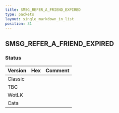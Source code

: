 ```yaml
---
title: SMSG_REFER_A_FRIEND_EXPIRED
type: packets
layout: single_markdown_in_list
position: 31
---
```


## SMSG_REFER_A_FRIEND_EXPIRED

### Status

Version | Hex | Comment
---------- | ---------- | ---------- 
Classic |  |  
TBC |  |  
WotLK |  |  
Cata |  |  
